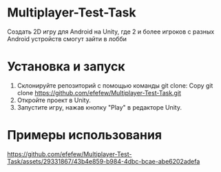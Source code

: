 # Multiplayer-Test-Task
 Создать 2D игру для Android на Unity, где 2 и более игроков с разных Android устройств смогут зайти в лобби
# Установка и запуск
1.  Склонируйте репозиторий с помощью команды git clone: 
Copy git clone https://github.com/efefew/Multiplayer-Test-Task.git
2.  Откройте проект в Unity.
3.  Запустите игру, нажав кнопку "Play" в редакторе Unity.
# Примеры использования
https://github.com/efefew/Multiplayer-Test-Task/assets/29331867/43b4e859-b984-4dbc-bcae-abe6202adefa
